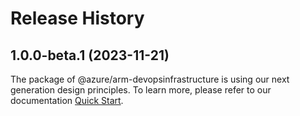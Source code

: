 # Release History
    
## 1.0.0-beta.1 (2023-11-21)

The package of @azure/arm-devopsinfrastructure is using our next generation design principles. To learn more, please refer to our documentation [Quick Start](https://aka.ms/js-track2-quickstart).
